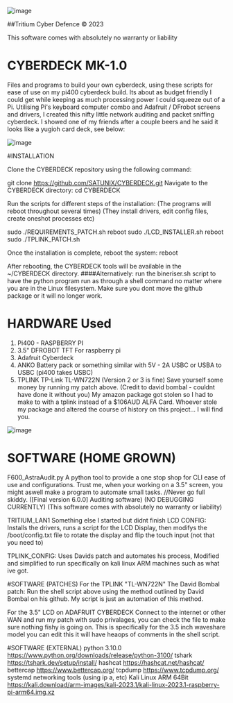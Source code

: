 ![image](https://user-images.githubusercontent.com/111553838/235823036-59a407e6-5495-47c8-a8ce-ac0dcb7bdf75.png)


##Tritium Cyber Defence © 2023

This software comes with absolutely no warranty or liability
# CYBERDECK MK-1.0

Files and programs to build your own cyberdeck, using these scripts for ease of use on my pi400 cyberdeck build. 
Its about as budget friendly I could get while keeping as much processing power I could squeeze out of a Pi. 
Utilising Pi's keyboard computer combo and Adafruit / DFrobot screens and drivers, I created this nifty little network auditing and packet sniffing cyberdeck. 
I showed one of my friends after a couple beers and he said it looks like a yugioh card deck, see below: 


![image](https://user-images.githubusercontent.com/111553838/235816204-10f7dd93-4c44-4003-a509-ce212c273afb.png)

#INSTALLATION

Clone the CYBERDECK repository using the following command:

git clone https://github.com/SATUNIX/CYBERDECK.git
Navigate to the CYBERDECK directory:
cd CYBERDECK

Run the scripts for different steps of the installation:
(The programs will reboot throughout several times) 
(They install drivers, edit config files, create oneshot processes etc) 

sudo ./REQUIREMENTS_PATCH.sh
reboot
sudo ./LCD_INSTALLER.sh
reboot
sudo ./TPLINK_PATCH.sh

Once the installation is complete, reboot the system:
reboot

After rebooting, the CYBERDECK tools will be available in the ~/CYBERDECK directory.
####Alternatively:
run the bineriser.sh script to have the python program run as through a shell command no matter where you are in the Linux filesystem. 
Make sure you dont move the github package or it will no longer work. 

# HARDWARE Used  
1. Pi400 - RASPBERRY PI 
2. 3.5" DFROBOT TFT For raspberry pi 
3. Adafruit Cyberdeck 
4. ANKO Battery pack or something similar with 5V - 2A USBC or USBA to USBC (pi400 takes USBC)
5. TPLINK TP-Link TL-WN722N (Version 2 or 3 is fine) 
  Save yourself some money by running my patch above. (Credit to david bombal - couldnt have done it without you) 
  My amazon package got stolen so I had to make to with a tplink instead of a $106AUD ALFA Card. 
    Whoever stole my package and altered the course of history on this project... I will find you. 
    
![image](https://user-images.githubusercontent.com/111553838/235816261-7dbdffaf-4e7a-4004-a24c-8b85e254a1d3.png)


# SOFTWARE (HOME GROWN)
F600_AstraAudit.py 
  A python tool to provide a one stop shop for CLI ease of use and configurations. 
  Trust me, when your working on a 3.5" screen, you might aswell make a program to automate small tasks. 
  //Never go full skiddy. 
  ([Final version 6.0.0] Auditing software)
  (NO DEBUGGING CURRENTLY) 
  (This software comes with absolutely no warranty or liability)
  
TRITIUM_LAN1 
  Something else I started but didnt finish
LCD CONFIG: 
  Installs the drivers, runs a script for the LCD Display, then modifys the /boot/config.txt file to rotate the display and flip the touch input (not that you need to) 
  
TPLINK_CONFIG: 
  Uses Davids patch and automates his process, Modified and simplified to run specifically on kali linux ARM machines such as what ive got. 
  
#SOFTWARE (PATCHES) 
For the TPLINK "TL-WN722N" 
The David Bombal patch: Run the shell script above using the method outlined by David Bombal on his github. My script is just an automation of this method. 

For the 3.5" LCD on ADAFRUIT CYBERDECK 
Connect to the internet or other WAN and run my patch with sudo privalages, you can check the file to make sure nothing fishy is going on. 
This is specifically for the 3.5 inch waveshare model you can edit this it will have heaops of comments in the shell script. 



#SOFTWARE (EXTERNAL)
python 3.10.0 https://www.python.org/downloads/release/python-3100/
tshark https://tshark.dev/setup/install/
hashcat https://hashcat.net/hashcat/
bettercap https://www.bettercap.org/
tcpdump https://www.tcpdump.org/
systemd networking tools (using ip a, etc) 
Kali Linux ARM 64Bit https://kali.download/arm-images/kali-2023.1/kali-linux-2023.1-raspberry-pi-arm64.img.xz
